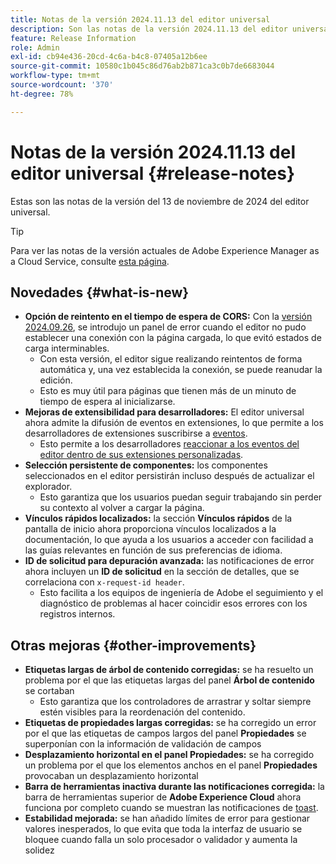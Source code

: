 ```yaml
---
title: Notas de la versión 2024.11.13 del editor universal
description: Son las notas de la versión 2024.11.13 del editor universal.
feature: Release Information
role: Admin
exl-id: cb94e436-20cd-4c6a-b4c8-07405a12b6ee
source-git-commit: 10580c1b045c86d76ab2b871ca3c0b7de6683044
workflow-type: tm+mt
source-wordcount: '370'
ht-degree: 78%

---
```


# Notas de la versión 2024.11.13 del editor universal {#release-notes}

Estas son las notas de la versión del 13 de noviembre de 2024 del editor universal.

>[!TIP]
>
>Para ver las notas de la versión actuales de Adobe Experience Manager as a Cloud Service, consulte [esta página](/help/release-notes/release-notes-cloud/release-notes-current.md).

## Novedades {#what-is-new}

* **Opción de reintento en el tiempo de espera de CORS:** Con la [versión 2024.09.26](/help/release-notes/universal-editor/2024/2024-09-26.md), se introdujo un panel de error cuando el editor no pudo establecer una conexión con la página cargada, lo que evitó estados de carga interminables.
   * Con esta versión, el editor sigue realizando reintentos de forma automática y, una vez establecida la conexión, se puede reanudar la edición.
   * Esto es muy útil para páginas que tienen más de un minuto de tiempo de espera al inicializarse.
* **Mejoras de extensibilidad para desarrolladores:** El editor universal ahora admite la difusión de eventos en extensiones, lo que permite a los desarrolladores de extensiones suscribirse a [eventos](/help/implementing/universal-editor/events.md).
   * Esto permite a los desarrolladores [reaccionar a los eventos del editor dentro de sus extensiones personalizadas](/help/implementing/universal-editor/customizing.md#extending).
* **Selección persistente de componentes:** los componentes seleccionados en el editor persistirán incluso después de actualizar el explorador.
   * Esto garantiza que los usuarios puedan seguir trabajando sin perder su contexto al volver a cargar la página.
* **Vínculos rápidos localizados:** la sección **Vínculos rápidos** de la pantalla de inicio ahora proporciona vínculos localizados a la documentación, lo que ayuda a los usuarios a acceder con facilidad a las guías relevantes en función de sus preferencias de idioma.
* **ID de solicitud para depuración avanzada:** las notificaciones de error ahora incluyen un **ID de solicitud** en la sección de detalles, que se correlaciona con `x-request-id header`.
   * Esto facilita a los equipos de ingeniería de Adobe el seguimiento y el diagnóstico de problemas al hacer coincidir esos errores con los registros internos.

## Otras mejoras {#other-improvements}

* **Etiquetas largas de árbol de contenido corregidas:** se ha resuelto un problema por el que las etiquetas largas del panel **Árbol de contenido** se cortaban
   * Esto garantiza que los controladores de arrastrar y soltar siempre estén visibles para la reordenación del contenido.
* **Etiquetas de propiedades largas corregidas:** se ha corregido un error por el que las etiquetas de campos largos del panel **Propiedades** se superponían con la información de validación de campos
* **Desplazamiento horizontal en el panel Propiedades:** se ha corregido un problema por el que los elementos anchos en el panel **Propiedades** provocaban un desplazamiento horizontal
* **Barra de herramientas inactiva durante las notificaciones corregida:** la barra de herramientas superior de **Adobe Experience Cloud** ahora funciona por completo cuando se muestran las notificaciones de [toast](https://spectrum.adobe.com/page/toast/).
* **Estabilidad mejorada:** se han añadido límites de error para gestionar valores inesperados, lo que evita que toda la interfaz de usuario se bloquee cuando falla un solo procesador o validador y aumenta la solidez
